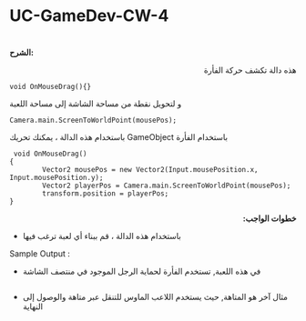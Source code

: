 # UC-GameDev-CW-4

# <p dir="rtl">
<strong>الشرح: </strong></p>
<p dir="rtl">
هذه دالة تكشف حركة الفأرة

</p>

```
void OnMouseDrag(){}
```

و لتحويل نقطة من مساحة الشاشة إلى مساحة اللعبة
    
```
Camera.main.ScreenToWorldPoint(mousePos);

```


باستخدام هذه الدالة ، يمكنك تحريك GameObject باستخدام الفأرة


```
 void OnMouseDrag()
{
        Vector2 mousePos = new Vector2(Input.mousePosition.x, Input.mousePosition.y);
        Vector2 playerPos = Camera.main.ScreenToWorldPoint(mousePos);
        transform.position = playerPos;
}
```


<p dir="rtl">
<strong>خطوات الواجب: </strong></p>




* باستخدام هذه الدالة ، قم ببناء أي لعبة ترغب فيها

Sample Output : 



* في هذه اللعبة, تستخدم الفأرة لحماية الرجل الموجود في منتصف الشاشة

<p align = "center">
<img alt="" src="https://user-images.githubusercontent.com/61245162/173615897-8b5e1fc6-ea41-43e0-b264-1224f2071b5e.gif">
  </p>

* مثال آخر هو المتاهة, حيث يستخدم اللاعب الماوس للتنقل عبر متاهة والوصول إلى النهاية
<p align = "center">
<img alt="" src="https://user-images.githubusercontent.com/61245162/173616596-eee1367d-2662-4747-93c8-e8fe3e114c3c.gif">
  </p>


